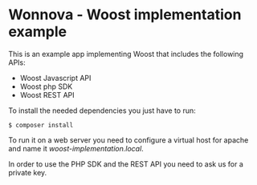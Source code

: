 # Wonnova - Woost implementation example

This is an example app implementing Woost that includes the following APIs:

  - Woost Javascript API
  - Woost php SDK
  - Woost REST API

To install the needed dependencies you just have to run:

```
$ composer install
```

To run it on a web server you need to configure a virtual host for apache and name it *woost-implementation.local*.

In order to use the PHP SDK and the REST API you need to ask us for a private key.

